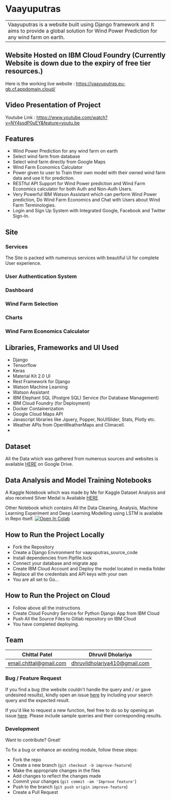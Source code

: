 # Vaayuputras
<table>
<tr>
<td>
  Vaayuputras is a website built using Django framework and It aims to provide a global solution for Wind Power Prediction for any wind farm on earth.
</td>
</tr>
</table>

## Website Hosted on IBM Cloud Foundry (Currently Website is down due to the expiry of free tier resources.)
Here is the working live website :  https://vaayuputras.eu-gb.cf.appdomain.cloud/

## Video Presentation of Project
Youtube Link : https://www.youtube.com/watch?v=NY4ssdP0uEY&feature=youtu.be


## Features

- Wind Power Prediction for any wind farm on earth
- Select wind farm from database
- Select wind farm directly from Google Maps
- Wind Farm Economics Calculator
- Power given to user to Train their own model with their owned wind farm data and use it for prediction.
- RESTful API Support for Wind Power prediction and Wind Farm Economics calculator for both Auth and Non-Auth Users.
- Very Powerful IBM Watson Assistant which can perform Wind Power prediction, Do Wind Farm Economics and Chat with Users about Wind Farm Terminologies.
- Login and Sign Up System with Integrated Google, Facebook and Twitter Sign-In.

## Site

### Services
The Site is packed with numerous services with beautiful UI for complete User experience.

### User Authentication System

### Dashboard

### Wind Farm Selection

### Charts

### Wind Farm Economics Calculator

## Libraries, Frameworks and UI Used

- Django
- Tensorflow
- Keras
- Material Kit 2.0 UI
- Rest Framework for Django
- Watson Machine Learning
- Watson Assistant
- IBM Elephant SQL (Postgre SQL) Service (for Database Management)
- IBM Cloud Foundry (for Deployment)
- Docker Containerization
- Google Cloud Maps API
- Javascript libraries like Jquery, Popper, NoUISlider, Stats, Plotly etc.
- Weather APIs from OpenWeatherMaps and Climacell.
- 

## Dataset
All the Data which was gathered from numerous sources and websites is available [HERE](https://drive.google.com/drive/folders/1AybyjROKdkmerQqCffyRwUzvy7KGVWWA?usp=sharing) on Google Drive.

## Data Analysis and Model Training Notebooks

A Kaggle Notebook which was made by Me for Kaggle Dataset Analysis and also received Silver Medal is Available [HERE](https://www.kaggle.com/chittalpatel/wind-turbine-power-analysis)

Other Notebook which contains All the Data Cleaning, Analysis, Machine Learning Experiment and Deep Learning Modelling using LSTM is available in Repo itself. [![Open In Colab](https://colab.research.google.com/assets/colab-badge.svg)](https://colab.research.google.com/drive/1y0-Ei2-2TQaoUGpThIlaWboTtBnYXHXI?usp=sharing) 

## How to Run the Project Locally

- Fork the Repository
- Create a Django Environment for vaayuputras_source_code
- Install dependencies from Pipfile.lock
- Connect your database and migrate app
- Create IBM Cloud Account and Deploy the model located in media folder
- Replace all the credentials and API keys with your own
- You are all set to Go...

## How to Run the Project on Cloud

- Follow above all the instructions
- Create Cloud Foundry Service for Python Django App from IBM Cloud
- Push All the Source Files to Gitlab repository on IBM Cloud
- You have completed deploying.

## Team

Chittal Patel | Dhruvil Dholariya
---|---
email.chittal@gmail.com | dhruvildholariya410@gmail.com


### Bug / Feature Request

If you find a bug (the website couldn't handle the query and / or gave undesired results), kindly open an issue [here](https://github.com/chittalpatel/vaayuputras/issues/new) by including your search query and the expected result.

If you'd like to request a new function, feel free to do so by opening an issue [here](https://github.com/chittalpatel/vaayuputras/issues/new). Please include sample queries and their corresponding results.


### Development
Want to contribute? Great!

To fix a bug or enhance an existing module, follow these steps:

- Fork the repo
- Create a new branch (`git checkout -b improve-feature`)
- Make the appropriate changes in the files
- Add changes to reflect the changes made
- Commit your changes (`git commit -am 'Improve feature'`)
- Push to the branch (`git push origin improve-feature`)
- Create a Pull Request 
